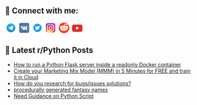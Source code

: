 ## 🔎 Connect with me:
[<img src="https://github.com/bullbesh/bullbesh/blob/main/images/Telegram.png" width="32" height="32" />](https://t.me/bullbesh)
[<img src="https://github.com/bullbesh/bullbesh/blob/main/images/VK.png" width="32" height="32" />](https://vk.com/bullbesh)
[<img src="https://github.com/bullbesh/bullbesh/blob/main/images/Twitter.png" width="32" height="32" />](https://twitter.com/bullbesh1)
[<img src="https://github.com/bullbesh/bullbesh/blob/main/images/Instagram.png" width="32" height="32" />](https://www.instagram.com/bullbesh)
[<img src="https://github.com/bullbesh/bullbesh/blob/main/images/Reddit.png" width="32" height="32" />](https://www.reddit.com/user/bullbesh)
[<img src="https://github.com/bullbesh/bullbesh/blob/main/images/YouTube.png" width="32" height="32" />](https://www.youtube.com/channel/UCtfjRs6uzgq5mfm8S06WTcg)

## 📕 Latest r/Python Posts
<!-- BLOG-POST-LIST:START -->
- [How to run a Python Flask server inside a readonly Docker container](https://www.reddit.com/r/Python/comments/11q3yuw/how_to_run_a_python_flask_server_inside_a/)
- [Create your Marketing Mix Model &lpar;MMM&rpar; in 5 Minutes for FREE and train it in Cloud](https://www.reddit.com/r/Python/comments/11q3lro/create_your_marketing_mix_model_mmm_in_5_minutes/)
- [How do you research for bugs/issues solutions?](https://www.reddit.com/r/Python/comments/11q16io/how_do_you_research_for_bugsissues_solutions/)
- [procedurally generated fantasy names](https://www.reddit.com/r/Python/comments/11pzdej/procedurally_generated_fantasy_names/)
- [Need Guidance on Python Script](https://www.reddit.com/r/Python/comments/11pv6om/need_guidance_on_python_script/)
<!-- BLOG-POST-LIST:END -->
